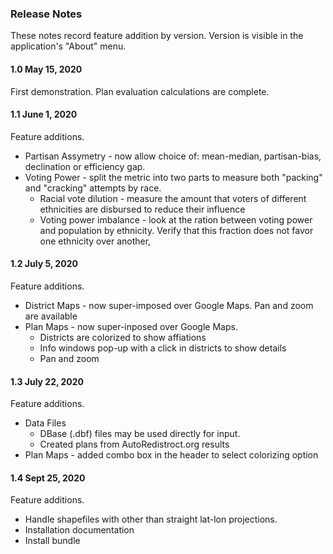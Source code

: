 ### Release Notes
These notes record feature addition by version. Version is visible in the application's "About" menu.

#### 1.0 May 15, 2020
First demonstration. Plan evaluation calculations are complete.  

#### 1.1 June 1, 2020
Feature additions.
 * Partisan Assymetry - now allow choice of: mean-median, partisan-bias, declination or efficiency gap.
 * Voting Power - split the metric into two parts to measure both "packing" and "cracking" attempts by race.
    * Racial vote dilution - measure the amount that voters of different ethnicities are disbursed to reduce their influence
    * Voting power imbalance - look at the ration between voting power and population by ethnicity. Verify that this fraction does not favor one ethnicity over another,

#### 1.2 July 5, 2020
Feature additions.
 * District Maps - now super-imposed over Google Maps. Pan and zoom are available
 * Plan Maps - now super-inposed over Google Maps.
	* Districts are colorized to show affiations
	* Info windows pop-up with a click in districts to show details
	* Pan and zoom

#### 1.3 July 22, 2020
Feature additions.
 * Data Files
 	* DBase (.dbf) files may be used directly for input.
	* Created plans from AutoRedistroct.org results
 * Plan Maps - added combo box in the header to select colorizing option

#### 1.4 Sept 25, 2020
Feature additions.
 * Handle shapefiles with other than straight lat-lon projections.
 * Installation documentation
 * Install bundle
